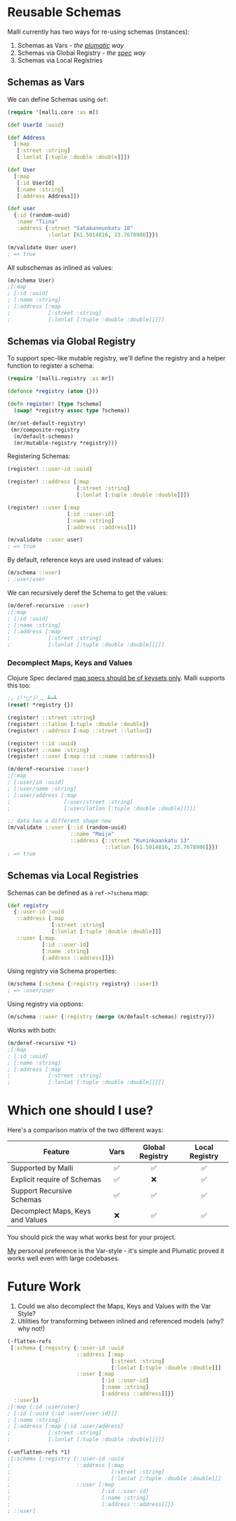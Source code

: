 # Reusable Schemas

Malli currently has two ways for re-using schemas (instances):

1. Schemas as Vars - *the [plumatic](https://github.com/plumatic/schema) way*
2. Schemas via Global Registry - *the [spec](https://clojure.org/about/spec) way*
3. Schemas via Local Registries

## Schemas as Vars

We can define Schemas using `def`:

```clojure
(require '[malli.core :as m])

(def UserId :uuid)

(def Address
  [:map
   [:street :string]
   [:lonlat [:tuple :double :double]]])

(def User
  [:map
   [:id UserId]
   [:name :string]
   [:address Address]])

(def user
  {:id (random-uuid)
   :name "Tiina"
   :address {:street "Satakunnunkatu 10"
             :lonlat [61.5014816, 23.7678986]}})

(m/validate User user)
; => true
```

All subschemas as inlined as values:

```clojure
(m/schema User)
;[:map
; [:id :uuid]
; [:name :string]
; [:address [:map
;            [:street :string]
;            [:lonlat [:tuple :double :double]]]]]
```

## Schemas via Global Registry

To support spec-like mutable registry, we'll define the registry and a helper function to register a schema:

```clojure
(require '[malli.registry :as mr])

(defonce *registry (atom {}))

(defn register! [type ?schema]
  (swap! *registry assoc type ?schema))

(mr/set-default-registry!
 (mr/composite-registry
  (m/default-schemas)
  (mr/mutable-registry *registry)))
```

Registering Schemas:

```clojure
(register! ::user-id :uuid)

(register! ::address [:map
                      [:street :string]
                      [:lonlat [:tuple :double :double]]])

(register! ::user [:map
                   [:id ::user-id]
                   [:name :string]
                   [:address ::address]])

(m/validate ::user user)
; => true
```

By default, reference keys are used instead of values:

```clojure
(m/schema ::user)
; :user/user
```

We can recursively deref the Schema to get the values:

```clojure
(m/deref-recursive ::user)
;[:map
; [:id :uuid]
; [:name :string]
; [:address [:map 
;            [:street :string] 
;            [:lonlat [:tuple :double :double]]]]]
```

### Decomplect Maps, Keys and Values

Clojure Spec declared [map specs should be of keysets only](https://clojure.org/about/spec#_map_specs_should_be_of_keysets_only). Malli supports this too:

```clojure
;; (╯°□°)╯︵ ┻━┻
(reset! *registry {})

(register! ::street :string)
(register! ::latlon [:tuple :double :double])
(register! ::address [:map ::street ::latlon])

(register! ::id :uuid)
(register! ::name :string)
(register! ::user [:map ::id ::name ::address])

(m/deref-recursive ::user)
;[:map
; [:user/id :uuid]
; [:user/name :string]
; [:user/address [:map 
;                 [:user/street :string] 
;                 [:user/latlon [:tuple :double :double]]]]]

;; data has a different shape now
(m/validate ::user {::id (random-uuid)
                    ::name "Maija"
                    ::address {::street "Kuninkaankatu 13"
                               ::latlon [61.5014816, 23.7678986]}})
; => true
```

## Schemas via Local Registries

Schemas can be defined as a `ref->?schema` map:

```clojure
(def registry
  {::user-id :uuid
   ::address [:map
              [:street :string]
              [:lonlat [:tuple :double :double]]]
   ::user [:map
           [:id ::user-id]
           [:name :string]
           [:address ::address]]})
```

Using registry via Schema properties:

```clojure
(m/schema [:schema {:registry registry} ::user])
; => :user/user
```

Using registry via options:

```clojure
(m/schema ::user {:registry (merge (m/default-schemas) registry)})
```

Works with both:

```clojure
(m/deref-recursive *1)
;[:map
; [:id :uuid]
; [:name :string]
; [:address [:map 
;            [:street :string]
;            [:lonlat [:tuple :double :double]]]]]
```

# Which one should I use?

Here's a comparison matrix of the two different ways:

| Feature                          | Vars | Global Registry | Local Registry |
|----------------------------------|:----:|:---------------:|:--------------:|
| Supported by Malli               |  ✅   |        ✅        |       ✅        |
| Explicit require of Schemas      |  ✅   |        ❌        |       ✅        |
| Support Recursive Schemas        |  ✅   |        ✅        |       ✅        |
| Decomplect Maps, Keys and Values |  ❌   |        ✅        |       ✅        |

You should pick the way what works best for your project. 

[My](https://gist.github.com/ikitommi) personal preference is the Var-style - it's simple and Plumatic proved it works well even with large codebases.

# Future Work

1. Could we also decomplect the Maps, Keys and Values with the Var Style?
2. Utilities for transforming between inlined and referenced models (why? why not!)

```clojure
(-flatten-refs
 [:schema {:registry {::user-id :uuid
                      ::address [:map
                                 [:street :string]
                                 [:lonlat [:tuple :double :double]]]
                      ::user [:map
                              [:id ::user-id]
                              [:name :string]
                              [:address ::address]]}}
  ::user])
;[:map {:id :user/user}
; [:id [:uuid {:id :user/user-id}]]
; [:name :string]
; [:address [:map {:id :user/address}
;            [:street :string]
;            [:lonlat [:tuple :double :double]]]]]

(-unflatten-refs *1)
;[:schema {:registry {::user-id :uuid
;                     ::address [:map
;                                [:street :string]
;                                [:lonlat [:tuple :double :double]]]
;                     ::user [:map
;                             [:id ::user-id]
;                             [:name :string]
;                             [:address ::address]]}}
; ::user]
```

